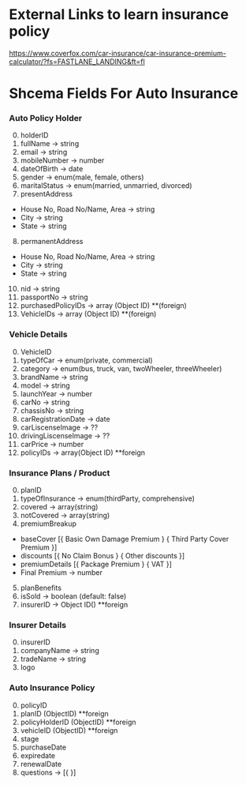 # External Links to learn insurance policy
https://www.coverfox.com/car-insurance/car-insurance-premium-calculator/?fs=FASTLANE_LANDING&ft=fl

# Shcema Fields For Auto Insurance

### Auto Policy Holder
0. holderID 
1. fullName -> string
2. email -> string
3. mobileNumber -> number
4. dateOfBirth -> date
5. gender -> enum(male, female, others)
6. maritalStatus -> enum(married, unmarried, divorced)
7. presentAddress
  * House No, Road No/Name, Area -> string
  * City -> string
  * State -> string
8. permanentAddress
  * House No, Road No/Name, Area -> string
  * City -> string
  * State -> string
10. nid -> string
11. passportNo -> string
12. purchasedPolicyIDs -> array (Object ID) **(foreign)
13. VehicleIDs -> array (Object ID) **(foreign)

### Vehicle Details
0. VehicleID
1. typeOfCar -> enum(private, commercial)
2. category -> enum(bus, truck, van, twoWheeler, threeWheeler)
3. brandName -> string
4. model -> string
5. launchYear -> number
6. carNo -> string
7. chassisNo -> string
8. carRegistrationDate -> date
9. carLiscenseImage -> ??
10. drivingLiscenseImage -> ??
11. carPrice -> number
12. policyIDs -> array(Object ID) **foreign

### Insurance Plans / Product
0. planID
1. typeOfInsurance -> enum(thirdParty, comprehensive)
2. covered -> array(string)
3. notCovered -> array(string)
4. premiumBreakup
  * baseCover [{ Basic Own Damage Premium } { Third Party Cover Premium }]
  * discounts [{ No Claim Bonus } { Other discounts }]
  * premiumDetails [{ Package Premium } { VAT }]
  * Final Premium -> number
5. planBenefits
6. isSold -> boolean (default: false)
7. insurerID -> Object ID() **foreign

### Insurer Details
0. insurerID
1. companyName -> string
2. tradeName -> string
3. logo 

### Auto Insurance Policy
0. policyID
1. planID (ObjectID) **foreign
2. policyHolderID (ObjectID) **foreign
3. vehicleID (ObjectID) **foreign
4. stage
5. purchaseDate
6. expiredate
7. renewalDate
8. questions -> [{ }]